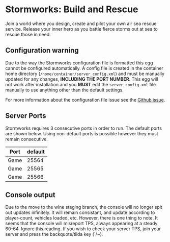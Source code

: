 # Stormworks: Build and Rescue

Join a world where you design, create and pilot your own air sea rescue service. Release your inner hero as you battle fierce storms out at sea to rescue those in need.

## Configuration warning

Due to the way the Stormworks configuration file is formatted this egg cannot be configured automatically.  A config file is created in the container home directory (`/home/container/server_config.xml`) and must be manually updated for any changes, **INCLUDING THE PORT NUMBER**.  This egg will not work after installation and you **MUST** edit the `server_config.xml` file manually to use anything other than the default settings.

For more information about the configuration file issue see the [Github issue](https://github.com/parkervcp/eggs/issues/522#issuecomment-652514654).

## Server Ports

Stormworks requires 3 consecutive ports in order to run.  The default ports are shown below.  Using non-default ports is possible however they must remain consecutive.

| Port | default |
|------|---------|
| Game | 25564   |
| Game | 25565   |
| Game | 25566   |

## Console output

Due to the move to the wine staging branch, the console will no longer spit out updates infinitely. It will remain consistant, and update according to player-count, vehicles loaded, etc. However, there is one thing to note. It seems that the console will misreport TPS, always appearing at a steady 60-64. Ignore this reading. If you wish to check your server TPS, join your server and press the backquote/tilda key (`/~). 
